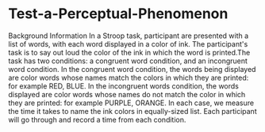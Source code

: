 # Test-a-Perceptual-Phenomenon
Background Information
In a Stroop task, participant are presented with a list of words, with each word displayed in a color of ink. The participant's task is to say out loud the color of the ink in which the word is printed.The task has two conditions: a congruent word condition, and an incongruent word condition. In the congruent word condition, the words being displayed are color words whose names match the colors in which they are printed: for example RED, BLUE. In the incongruent words condition, the words displayed are color words whose names do not match the color in which they are printed: for example PURPLE, ORANGE. In each case, we measure the time it takes to name the ink colors in equally-sized list. Each participant will go through and record a time from each condition.
